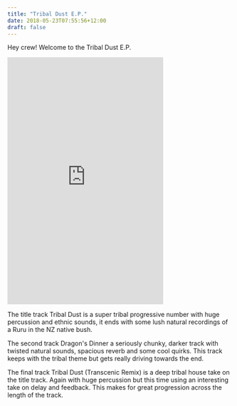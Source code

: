 ```yaml
---
title: "Tribal Dust E.P."
date: 2018-05-23T07:55:56+12:00
draft: false
---
```


Hey crew! Welcome to the Tribal Dust E.P.

<iframe style="border: 0; width: 350px; height: 555px;" src="https://bandcamp.com/EmbeddedPlayer/album=1992242188/size=large/bgcol=ffffff/linkcol=2ebd35/transparent=true/" seamless><a href="https://spoonhead.bandcamp.com/album/tribal-dust-e-p">Tribal Dust E.P. by Spoonhead.</a></iframe>

The title track Tribal Dust is a super tribal progressive number with huge percussion and ethnic sounds, it ends with some lush natural recordings of a Ruru in the NZ native bush. 

The second track Dragon's Dinner a seriously chunky, darker track with twisted natural sounds, spacious reverb and some cool quirks. This track keeps with the tribal theme but gets really driving towards the end. 

The final track Tribal Dust (Transcenic Remix) is a deep tribal house take on the title track. Again with huge percussion but this time using an interesting take on delay and feedback. This makes for great progression across the length of the track.
